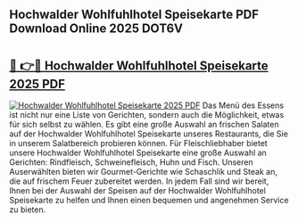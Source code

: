 ## Hochwalder Wohlfuhlhotel Speisekarte PDF Download Online 2025 DOT6V

# <h2><a href="http://gcd4k7.nevu.top/?p=Hochwalder+Wohlfuhlhotel+Speisekarte">🔗 👉🔴 Hochwalder Wohlfuhlhotel Speisekarte 2025 PDF</a></h2>

[![Hochwalder Wohlfuhlhotel Speisekarte 2025 PDF](https://i.imgur.com/dBaPXMq.png)](http://gcd4k7.nevu.top/?p=Hochwalder+Wohlfuhlhotel+Speisekarte)
Das Menü des Essens ist nicht nur eine Liste von Gerichten, sondern auch die Möglichkeit, etwas für sich selbst zu wählen. Es gibt eine große Auswahl an frischen Salaten auf der Hochwalder Wohlfuhlhotel Speisekarte unseres Restaurants, die Sie in unserem Salatbereich probieren können. Für Fleischliebhaber bietet unsere Hochwalder Wohlfuhlhotel Speisekarte eine große Auswahl an Gerichten: Rindfleisch, Schweinefleisch, Huhn und Fisch. Unseren Auserwählten bieten wir Gourmet-Gerichte wie Schaschlik und Steak an, die auf frischem Feuer zubereitet werden. In jedem Fall sind wir bereit, Ihnen bei der Auswahl der Speisen auf der Hochwalder Wohlfuhlhotel Speisekarte zu helfen und Ihnen einen bequemen und angenehmen Service zu bieten.
